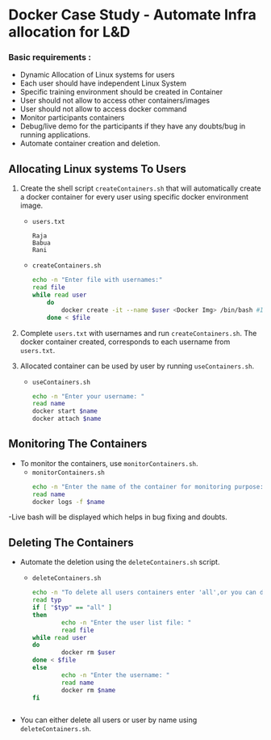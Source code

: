 # Docker Case Study  - Automate Infra allocation for L&D

### Basic requirements :
- Dynamic Allocation of Linux systems for users
- Each user should have independent Linux System
- Specific training environment should be created in Container
- User should not allow to access other containers/images
- User should not allow to access docker command
- Monitor participants containers
- Debug/live demo for the participants if they have any doubts/bug in running applications. 
- Automate container creation and deletion.

## Allocating Linux systems To Users
1.  Create the shell script `createContainers.sh` that will automatically create a docker container for every user using specific docker environment image.

    - `users.txt`
        ```
        Raja
        Babua
        Rani
        ```
    - `createContainers.sh`
        ```sh
        echo -n "Enter file with usernames:"
        read file
        while read user
            do 
                docker create -it --name $user <Docker Img> /bin/bash #If <Docker img> is the required image
            done < $file
        ```
2.  Complete `users.txt` with usernames and run `createContainers.sh`. The docker container created, corresponds to each username from `users.txt`.
3.  Allocated container can be used by user by running `useContainers.sh`.
    - `useContainers.sh`
        ```sh
        echo -n "Enter your username: "
        read name
        docker start $name
        docker attach $name
        ```

## Monitoring The Containers
- To monitor the containers, use `monitorContainers.sh`.
    - `monitorContainers.sh`
        ```sh
        echo -n "Enter the name of the container for monitoring purpose: "
        read name
        docker logs -f $name
        ```
-Live bash will be displayed which helps in bug fixing and doubts.
 
## Deleting The Containers
- Automate the deletion using the `deleteContainers.sh` script.

    - `deleteContainers.sh`
        ```sh
        echo -n "To delete all users containers enter 'all',or you can delete specific user container by entering specific 'user' "
        read typ
        if [ "$typ" == "all" ]
        then
                echo -n "Enter the user list file: "
                read file
        while read user
        do
                docker rm $user
        done < $file
        else
                echo -n "Enter the username: "
                read name
                docker rm $name
        fi
	```
- You can either delete all users or user by name using `deleteContainers.sh`.
